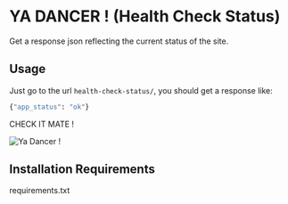 YA DANCER ! (Health Check Status)
====

Get a response json reflecting the current status of the site.

Usage
-----

Just go to the url `health-check-status/`, you should get a response like:

```python
{"app_status": "ok"}

```

CHECK IT MATE !

![Ya Dancer !](http://files.stv.tv/imagebase/139/623x349/139488-ya-dancer-wacky-contestant-steven-hall-on-britains-got-talent-2011.jpg)

Installation Requirements
-------------------------

requirements.txt
